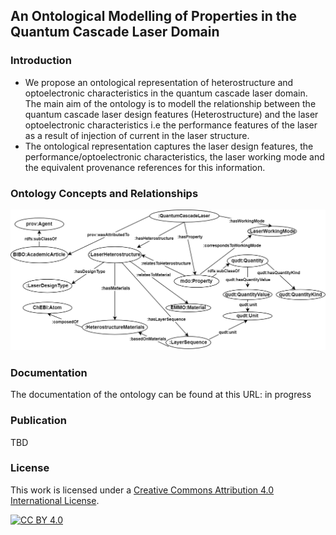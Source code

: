 ## An Ontological Modelling of Properties in the Quantum Cascade Laser Domain
### Introduction
* We propose an ontological representation of heterostructure and optoelectronic characteristics in the quantum cascade laser domain. The main aim of the ontology is to modell the relationship between the quantum cascade laser design features (Heterostructure) and the laser optoelectronic characteristics i.e the performance features of the laser as a result of injection of current in the laser structure.
* The ontological representation captures the laser design features, the performance/optoelectronic characteristics, the laser working mode and the equivalent provenance references for this information.
### Ontology Concepts and Relationships 
![entities](Figures/ontology_v1.png "Ontology Concepts and Relationships")
### Documentation
The documentation of the ontology can be found at this URL: in progress
### Publication
TBD
### License
This work is licensed under a [Creative Commons Attribution 4.0 International
License](http://creativecommons.org/licenses/by/4.0/).

[![CC BY 4.0](https://i.creativecommons.org/l/by/4.0/88x31.png)](http://creativecommons.org/licenses/by/4.0/)
